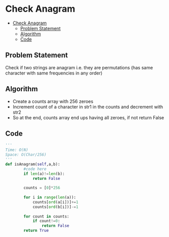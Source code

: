 # Check Anagram 
- [Check Anagram](#check-anagram)
  - [Problem Statement](#problem-statement)
  - [Algorithm](#algorithm)
  - [Code](#code)

## Problem Statement
Check if two strings are anagram i.e. they are permutations (has same character with same frequencies in any order)


## Algorithm 
- Create a counts array with 256 zeroes
- Increment count of a character in str1 in the counts and decrement with str2
- So at the end, counts array end ups having all zeroes, if not return False

## Code
```python
'''
Time: O(N)
Space: O(Char/256)
'''
def isAnagram(self,a,b):
        #code here
        if len(a)!=len(b):
            return False
            
        counts = [0]*256
        
        for i in range(len(a)):
            counts[ord(a[i])]+=1
            counts[ord(b[i])]-=1
            
        for count in counts:
            if count!=0:
                return False
        return True
```